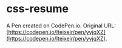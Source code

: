 # css-resume

A Pen created on CodePen.io. Original URL: [https://codepen.io/lteixeir/pen/yvjqXZ](https://codepen.io/lteixeir/pen/yvjqXZ).


